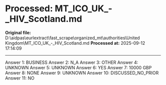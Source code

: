# Processed: MT_ICO_UK_-_HIV_Scotland.md

**Original file:** D:\aidpas\eurlextract\fast_scrape\organized_mt\authorities\United Kingdom\MT_ICO_UK_-_HIV_Scotland.md
**Processed at:** 2025-09-12 17:14:09

---

Answer 1: BUSINESS
Answer 2: N_A
Answer 3: OTHER
Answer 4: UNKNOWN
Answer 5: UNKNOWN
Answer 6: YES
Answer 7: 10000 GBP
Answer 8: NONE
Answer 9: UNKNOWN
Answer 10: DISCUSSED_NO_PRIOR
Answer 11: NO